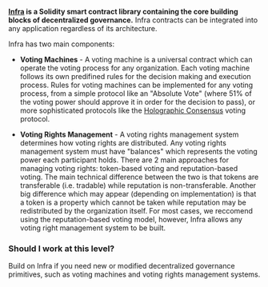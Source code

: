 **[Infra](https://github.com/daostack/infra) is a Solidity smart contract library containing the core building blocks of decentralized governance.** Infra contracts can be integrated into any application regardless of its architecture.

Infra has two main components:

- **Voting Machines** - A voting machine is a universal contract which can operate the voting process for any organization. Each voting machine follows its own predifined rules for the decision making and execution process. Rules for voting machines can be implemented for any voting process, from a simple protocol like an "Absolute Vote" (where 51% of the voting power should approve it in order for the decision to pass), or more sophisticated protocols like the [Holographic Consensus](https://www.youtube.com/watch?v=1De0MoStSkY) voting protocol.

- **Voting Rights Management** - A voting rights management system determines how voting rights are distributed. Any voting rights management system must have "balances" which represents the voting power each participant holds. There are 2 main approaches for managing voting rights: token-based voting and reputation-based voting. The main technical difference between the two is that tokens are transferable (i.e. tradable) while reputation is non-transferable. Another big difference which may appear (depending on implementation) is that a token is a property which cannot be taken while reputation may be redistributed by the organization itself. For most cases, we reccomend using the reputation-based voting model, however, Infra allows any voting right management system to be built.

### Should I work at this level?

Build on Infra if you need new or modified decentralized governance primitives, such as voting machines and voting rights management systems.
